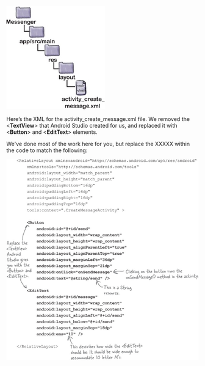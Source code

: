 ![](.guides/img/4first.png)

Here’s the XML for the activity_create_message.xml file. We removed the <**TextView**> that Android Studio created for us, and replaced it with <**Button**> and <**EditText**> elements.   

We've done most of the work here for you, but replace the XXXXX within the code to match the following:

![](.guides/img/6code.png)




